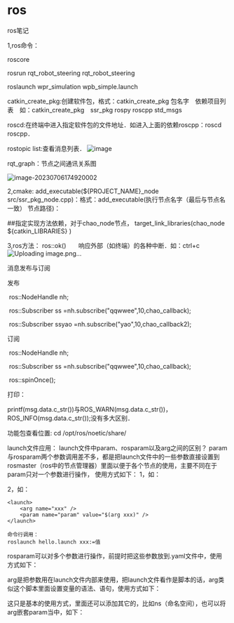 # ros
ros笔记

1,ros命令：

roscore

rosrun rqt_robot_steering rqt_robot_steering

roslaunch wpr_simulation wpb_simple.launch

catkin_create_pkg:创建软件包，格式：catkin_create_pkg 包名字　依赖项目列表　如：catkin_create_pkg　ssr_pkg rospy roscpp std_msgs

roscd:在终端中进入指定软件包的文件地址．如进入上面的依赖roscpp：roscd　roscpp．

rostopic list:查看消息列表．
![image](https://github.com/1875525594/ros/assets/109819399/2b3b6459-12a2-4a87-aac2-5adeb9912062)


rqt_graph：节点之间通讯关系图

![image-20230706174920002](/home/gdm0/snap/typora/82/.config/Typora/typora-user-images/image-20230706174920002.png)


2,cmake:
add_executable(${PROJECT_NAME}_node src/ssr_pkg_node.cpp)：格式：add_executable(执行节点名字（最后与节点名一致） 节点路径)：

##指定实现方法依赖，对于chao_node节点，
target_link_libraries(chao_node
  ${catkin_LIBRARIES}
)



3,ros方法：
ros::ok()　　响应外部（如终端）的各种中断．如：ctrl+c
![Uploading image.png…]()


消息发布与订阅

发布

​	ros::NodeHandle nh;

​    ros::Subscriber ss =nh.subscribe("qqwwee",10,chao_callback);

​    ros::Subscriber ssyao =nh.subscribe("yao",10,chao_callback2);

订阅

​	ros::NodeHandle nh;

​	ros::Subscriber ss =nh.subscribe("qqwwee",10,chao_callback);

​	ros::spinOnce();



打印：

printf(msg.data.c_str())与ROS_WARN(msg.data.c_str())，ROS_INFO(msg.data.c_str());没有多大区别．


功能包查看位置:
cd /opt/ros/noetic/share/



launch文件应用：
launch文件中param、rosparam以及arg之间的区别？
param与rosparam两个参数调用差不多，都是把launch文件中的一些参数直接设置到rosmaster（ros中的节点管理器）里面以便于各个节点的使用，主要不同在于param只对一个参数进行操作，
  使用方式如下：
  1，如：
    <param name="name"   value="ture"/>
    
  2，如：
  
    <launch>
        <arg name="xxx" />
        <param name="param" value="$(arg xxx)" />
    </launch>

    命令行调用：
    roslaunch hello.launch xxx:=值

rosparam可以对多个参数进行操作，前提时把这些参数放到.yaml文件中，使用方式如下：
<rosparam file="param.yaml" command="load"/>


arg是把参数用在launch文件内部来使用，把launch文件看作是脚本的话，arg类似这个脚本里面设置变量的语法、语句，使用方式如下：
<arg name="name"  default="value" />


这只是基本的使用方式，里面还可以添加其它的，比如ns（命名空间），也可以将arg嵌套param当中，如下：
<rosparam file="$(find xpkg)param.yaml" command="load" ns="params"/>
<param name="name"   value="$(arg xxx)"/>


